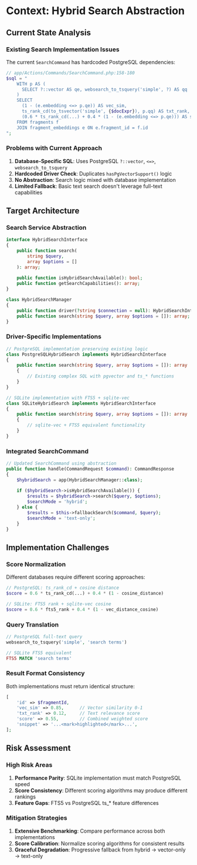 # Context: Hybrid Search Abstraction

## Current State Analysis

### **Existing Search Implementation Issues**
The current `SearchCommand` has hardcoded PostgreSQL dependencies:

```php
// app/Actions/Commands/SearchCommand.php:158-180
$sql = "
    WITH p AS (
      SELECT ?::vector AS qe, websearch_to_tsquery('simple', ?) AS qq
    )
    SELECT
      (1 - (e.embedding <=> p.qe)) AS vec_sim,
      ts_rank_cd(to_tsvector('simple', {$docExpr}), p.qq) AS txt_rank,
      (0.6 * ts_rank_cd(...) + 0.4 * (1 - (e.embedding <=> p.qe))) AS score
    FROM fragments f
    JOIN fragment_embeddings e ON e.fragment_id = f.id
";
```

### **Problems with Current Approach**
1. **Database-Specific SQL**: Uses PostgreSQL `?::vector`, `<=>`, `websearch_to_tsquery`
2. **Hardcoded Driver Check**: Duplicates `hasPgVectorSupport()` logic
3. **No Abstraction**: Search logic mixed with database implementation
4. **Limited Fallback**: Basic text search doesn't leverage full-text capabilities

## Target Architecture

### **Search Service Abstraction**
```php
interface HybridSearchInterface
{
    public function search(
        string $query,
        array $options = []
    ): array;
    
    public function isHybridSearchAvailable(): bool;
    public function getSearchCapabilities(): array;
}

class HybridSearchManager
{
    public function driver(?string $connection = null): HybridSearchInterface;
    public function search(string $query, array $options = []): array;
}
```

### **Driver-Specific Implementations**
```php
// PostgreSQL implementation preserving existing logic
class PostgreSQLHybridSearch implements HybridSearchInterface
{
    public function search(string $query, array $options = []): array
    {
        // Existing complex SQL with pgvector and ts_* functions
    }
}

// SQLite implementation with FTS5 + sqlite-vec
class SQLiteHybridSearch implements HybridSearchInterface  
{
    public function search(string $query, array $options = []): array
    {
        // sqlite-vec + FTS5 equivalent functionality
    }
}
```

### **Integrated SearchCommand**
```php
// Updated SearchCommand using abstraction
public function handle(CommandRequest $command): CommandResponse
{
    $hybridSearch = app(HybridSearchManager::class);
    
    if ($hybridSearch->isHybridSearchAvailable()) {
        $results = $hybridSearch->search($query, $options);
        $searchMode = 'hybrid';
    } else {
        $results = $this->fallbackSearch($command, $query);
        $searchMode = 'text-only';
    }
}
```

## Implementation Challenges

### **Score Normalization**
Different databases require different scoring approaches:
```php
// PostgreSQL: ts_rank_cd + cosine distance
$score = 0.6 * ts_rank_cd(...) + 0.4 * (1 - cosine_distance)

// SQLite: FTS5 rank + sqlite-vec cosine
$score = 0.6 * fts5_rank + 0.4 * (1 - vec_distance_cosine)
```

### **Query Translation**
```php
// PostgreSQL full-text query
websearch_to_tsquery('simple', 'search terms')

// SQLite FTS5 equivalent
FTS5 MATCH 'search terms'
```

### **Result Format Consistency**
Both implementations must return identical structure:
```php
[
    'id' => $fragmentId,
    'vec_sim' => 0.85,      // Vector similarity 0-1
    'txt_rank' => 0.12,     // Text relevance score
    'score' => 0.55,        // Combined weighted score
    'snippet' => '...<mark>highlighted</mark>...',
];
```

## Risk Assessment

### **High Risk Areas**
1. **Performance Parity**: SQLite implementation must match PostgreSQL speed
2. **Score Consistency**: Different scoring algorithms may produce different rankings
3. **Feature Gaps**: FTS5 vs PostgreSQL ts_* feature differences

### **Mitigation Strategies**
1. **Extensive Benchmarking**: Compare performance across both implementations
2. **Score Calibration**: Normalize scoring algorithms for consistent results
3. **Graceful Degradation**: Progressive fallback from hybrid → vector-only → text-only